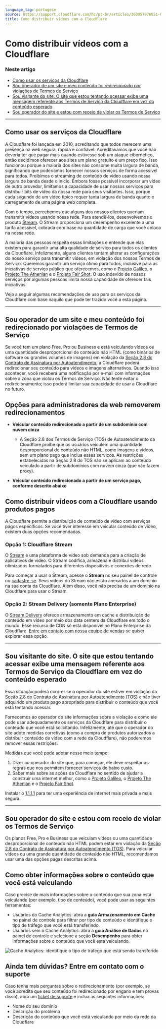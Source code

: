 ```yaml
---
language_tag: portugese
source: https://support.cloudflare.com/hc/pt-br/articles/360057976851-Como-distribuir-v%C3%ADdeos-com-a-Cloudflare
title: Como distribuir vídeos com a Cloudflare
---
```


# Como distribuir vídeos com a Cloudflare

### Neste artigo

-   [Como usar os serviços da Cloudflare](https://support.cloudflare.com/hc/pt-br/articles/360057976851-Como-distribuir-v%C3%ADdeos-com-a-Cloudflare#h_5mvWTaW0VyVyibnzFh5EK3)
-   [Sou operador de um site e meu conteúdo foi redirecionado por violações de Termos de Serviço](https://support.cloudflare.com/hc/pt-br/articles/360057976851-Como-distribuir-v%C3%ADdeos-com-a-Cloudflare#h_17ENJA5McX8FiFmwFhbacY)
-   [Sou visitante do site. O site que estou tentando acessar exibe uma mensagem referente aos Termos de Serviço da Cloudflare em vez do conteúdo esperado](https://support.cloudflare.com/hc/pt-br/articles/360057976851-Como-distribuir-v%C3%ADdeos-com-a-Cloudflare#h_ktzs0UjPIhrLq0EKVFhR3)
-   [Sou operador do site e estou com receio de violar os Termos de Serviço](https://support.cloudflare.com/hc/pt-br/articles/360057976851-Como-distribuir-v%C3%ADdeos-com-a-Cloudflare#h_6B1A8c4GYUXZXtvk5nB6DI)

___

## Como usar os serviços da Cloudflare

A Cloudflare foi lançada em 2010, acreditando que todos merecem uma presença na web segura, rápida e confiável. Acreditávamos que você não deveria ter que pagar mais quando estivesse sob um ataque cibernético, então decidimos oferecer aos sites um plano gratuito e um preço fixo. Isso funcionou porque a maioria dos sites não consome muita largura de banda, significando que poderíamos fornecer nossos serviços de forma acessível para todos. Proibimos o streaming de conteúdo de vídeo usando nossa largura de banda desde o início. Embora fosse possível incorporar um vídeo de outro provedor, limitamos a capacidade de usar nossos serviços para distribuir bits de vídeo da nossa rede para seus visitantes. Isso, porque cada segundo de um vídeo tipico requer tanta largura de banda quanto o carregamento de uma página web completa.

Com o tempo, percebemos que alguns dos nossos clientes queriam transmitir vídeos usando nossa rede. Para atendê-los, desenvolvemos o produto [Stream](https://www.cloudflare.com/products/cloudflare-stream/). O Stream proporciona um desempenho excelente a uma tarifa acessível, cobrada com base na quantidade de carga que você coloca na nossa rede.

A maioria das pessoas respeita essas limitações e entende que elas existem para garantir uma alta qualidade de serviço para todos os clientes da Cloudflare. Infelizmente, alguns clientes tentam alterar as configurações do nosso serviço para transmitir vídeos, em violação dos nossos Termos de Serviço. Queremos garantir um serviço ótimo para todos, inclusive para as iniciativas de serviço público que oferecemos, como o [Projeto Galileo](https://www.cloudflare.com/galileo/), o [Projeto The Athenian](https://www.cloudflare.com/athenian/) e o [Projeto Fair Shot](https://www.cloudflare.com/fair-shot/). O uso indevido de nossos serviços por algumas pessoas limita nossa capacidade de oferecer tais iniciativas.

Veja a seguir algumas recomendações de uso para os serviços da Cloudflare com base naquilo que pode ter trazido você a esta página.

___

## Sou operador de um site e meu conteúdo foi redirecionado por violações de Termos de Serviço

Se você tem um plano Free, Pro ou Business e está veiculando vídeos ou uma quantidade desproporcional de conteúdo não HTML (como binários de software ou grandes volumes de imagens) em violação da [Seção 2.8 do Contrato de Assinatura por Autoatendimento](https://www.cloudflare.com/terms/), a Cloudflare poderá redirecionar seu conteúdo para vídeos e imagens alternativos. Quando isso acontecer, você receberá uma notificação por e-mail com informações sobre a zona que violou os Termos de Serviço. Não tente evitar o redirecionamento; isso poderá limitar sua capacidade de usar a Cloudflare no futuro.

## Opções para administradores da web removerem redirecionamentos 

-   **Veicular conteúdo redirecionado a partir de um subdomínio com nuvem cinza**
    -   A Seção 2.8 dos Termos de Serviço (TOS) de Autoatendimento da Cloudflare proíbe que os usuários veiculem uma quantidade desproporcional de conteúdo não HTML, como imagens e vídeos, sem um plano pago que inclua esses serviços. As restrições estabelecidas na Seção 2.8 do TOS não se aplicam ao conteúdo veiculado a partir de subdomínios com nuvem cinza (que não fazem proxy). 

-   **Veicular conteúdo redirecionado a partir de um serviço pago, conforme descrito abaixo**

## Como distribuir vídeos com a Cloudflare usando produtos pagos

A Cloudflare permite a distribuição de conteúdo de vídeo com serviços pagos específicos. Se você tiver interesse em veicular conteúdo de vídeo, existem duas opções recomendadas. 

### Opção 1: Cloudflare Stream 

O [Stream](https://www.cloudflare.com/products/cloudflare-stream/) é uma plataforma de vídeo sob demanda para a criação de aplicativos de vídeo. O Stream codifica, armazena e distribui vídeos otimizados formatados para diferentes dispositivos e conexões de rede. 

Para começar a usar o Stream, acesse o **Stream** no seu painel de controle ou [cadastre-se](https://dash.cloudflare.com/sign-up/stream). Seus vídeos do Stream não estão anexados a um domínio na sua conta da Cloudflare. Além disso, você não precisa de um domínio na Cloudflare para usar o Stream.

### Opção 2: Stream Delivery (somente Plano Enterprise)

O [Stream Delivery](https://www.cloudflare.com/products/stream-delivery/) oferece armazenamento em cache e distribuição de conteúdo em vídeo por meio dos data centers da Cloudflare em todo o mundo. Esse recurso de CDN só está disponível no Plano Enterprise da Cloudflare. [Entre em contato com nossa equipe de vendas](https://www.cloudflare.com/products/stream-delivery/#) se quiser explorar essa opção.

___

## Sou visitante do site. O site que estou tentando acessar exibe uma mensagem referente aos Termos de Serviço da Cloudflare em vez do conteúdo esperado

Essa situação poderá ocorrer se o operador do site estiver em violação da [Seção 2.8 do Contrato de Assinatura por Autoatendimento (TOS)](https://www.cloudflare.com/terms/) e não tiver adquirido um produto pago apropriado para distribuir o conteúdo que você está tentando acessar.

Fornecemos ao operador do site informações sobre a violação e como ele pode usar adequadamente os serviços da Cloudflare para distribuir o conteúdo que você está solicitando. Infelizmente, até que o operador do site adote medidas corretivas (como a compra de produtos autorizados a distribuir conteúdo de vídeo com a rede da Cloudflare), não poderemos remover essas restrições.

Medidas que você pode adotar nesse meio tempo:

1.  Dizer ao operador do site que, para começar, ele deve respeitar as regras que nos permitem fornecer serviços de baixo custo.
2.  Saber mais sobre as ações da Cloudflare no sentido de ajudar a construir uma internet melhor, como o [Projeto Galileo](https://www.cloudflare.com/galileo/), o [Projeto The Athenian](https://www.cloudflare.com/athenian/) e o [Projeto Fair Shot](https://www.cloudflare.com/fair-shot/).

Instalar o [1.1.1.1](https://1.1.1.1/) para ter uma experiência de internet mais privada e mais segura.

___

## Sou operador do site e estou com receio de violar os Termos de Serviço

Os planos Free, Pro e Business que veiculam vídeos ou uma quantidade desproporcional de conteúdo não HTML podem estar em violação da [Seção 2.8 do Contrato de Assinatura por Autoatendimento (TOS)](https://www.cloudflare.com/terms/). Para veicular vídeos ou uma grande quantidade de conteúdo não HTML, recomendamos usar uma das opções pagas descritas acima. 

## Como obter informações sobre o conteúdo que você está veiculando

Caso precise de mais informações sobre o conteúdo que sua zona está veiculando (por exemplo, tipo de conteúdo), você pode usar as seguintes ferramentas: 

-   Usuários do Cache Analytics: abra a **guia Armazenamento em Cache** no painel de controle para filtrar por tipo de conteúdo e identifique o tipo de tráfego que você está transferindo. 
-   Usuários sem o Cache Analytics: abra a **guia Análise de Dados** no painel de controle e selecione a seção **Desempenho** para obter informações sobre o conteúdo que você está veiculando.

![Cache Analytics: identifique o tipo de tráfego que está sendo transferido](/support/static/traffic-types.png)

## Ainda tem dúvidas? Entre em contato com o suporte

Caso tenha mais perguntas sobre o redirecionamento (por exemplo, se você acredita que seu conteúdo foi redirecionado por engano e tem provas disso), abra um [ticket de suporte](https://dash.cloudflare.com/redirect?account=support) e inclua as seguintes informações: 

-   Nome do seu domínio
-   Descrição do problema
-   Descrição do conteúdo que você está veiculando por meio da rede da Cloudflare

